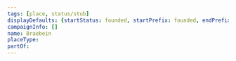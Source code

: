 ```yaml
---
tags: [place, status/stub]
displayDefaults: {startStatus: founded, startPrefix: founded, endPrefix: destroyed, endStatus: destroyed}
campaignInfo: []
name: Braebein
placeType:
partOf:
---
```



